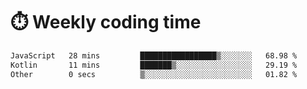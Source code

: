 
# :stopwatch: Weekly coding time
<!--START_SECTION:waka-->

```txt
JavaScript   28 mins         █████████████████▒░░░░░░░   68.98 %
Kotlin       11 mins         ███████▒░░░░░░░░░░░░░░░░░   29.19 %
Other        0 secs          ▒░░░░░░░░░░░░░░░░░░░░░░░░   01.82 %
```

<!--END_SECTION:waka-->


<!-- <p> <img src="https://github-readme-stats.vercel.app/api?username=cozgerest&show_icons=true&hide_border=false" />  </p> -->

